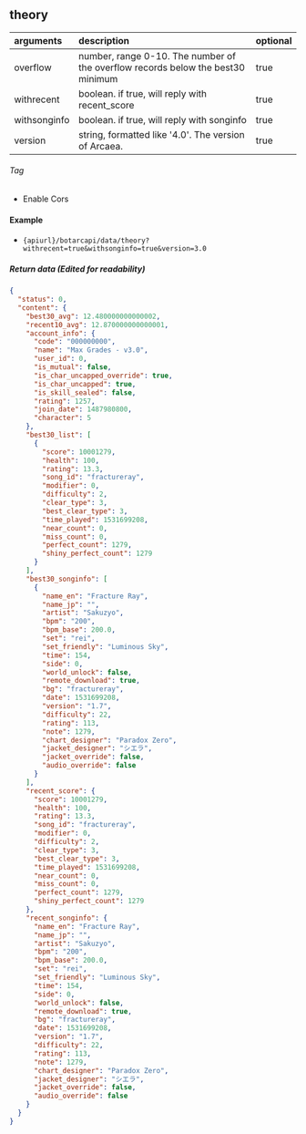 ## theory

| arguments    | description                                                                     | optional                                        |
|:-------------|:--------------------------------------------------------------------------------|-------------------------------------------------|
| overflow     | number, range 0-10. The number of the	overflow records below the best30 minimum | true                                            |
| withrecent   | boolean. if true, will reply with recent_score                                  | true                                            |
| withsonginfo | boolean. if true, will reply with songinfo                                      | true                                            |
| version      | string, formatted like '4.0'.     The version of  Arcaea.                       | true                                            |

###### Tag

* Enable Cors

#### Example

+ `{apiurl}/botarcapi/data/theory?withrecent=true&withsonginfo=true&version=3.0`

##### Return data (Edited for readability)

```json
{
  "status": 0,
  "content": {
    "best30_avg": 12.480000000000002,
    "recent10_avg": 12.870000000000001,
    "account_info": {
      "code": "000000000",
      "name": "Max Grades - v3.0",
      "user_id": 0,
      "is_mutual": false,
      "is_char_uncapped_override": true,
      "is_char_uncapped": true,
      "is_skill_sealed": false,
      "rating": 1257,
      "join_date": 1487980800,
      "character": 5
    },
    "best30_list": [
      {
        "score": 10001279,
        "health": 100,
        "rating": 13.3,
        "song_id": "fractureray",
        "modifier": 0,
        "difficulty": 2,
        "clear_type": 3,
        "best_clear_type": 3,
        "time_played": 1531699208,
        "near_count": 0,
        "miss_count": 0,
        "perfect_count": 1279,
        "shiny_perfect_count": 1279
      }
    ],
    "best30_songinfo": [
      {
        "name_en": "Fracture Ray",
        "name_jp": "",
        "artist": "Sakuzyo",
        "bpm": "200",
        "bpm_base": 200.0,
        "set": "rei",
        "set_friendly": "Luminous Sky",
        "time": 154,
        "side": 0,
        "world_unlock": false,
        "remote_download": true,
        "bg": "fractureray",
        "date": 1531699208,
        "version": "1.7",
        "difficulty": 22,
        "rating": 113,
        "note": 1279,
        "chart_designer": "Paradox Zero",
        "jacket_designer": "シエラ",
        "jacket_override": false,
        "audio_override": false
      }
    ],
    "recent_score": {
      "score": 10001279,
      "health": 100,
      "rating": 13.3,
      "song_id": "fractureray",
      "modifier": 0,
      "difficulty": 2,
      "clear_type": 3,
      "best_clear_type": 3,
      "time_played": 1531699208,
      "near_count": 0,
      "miss_count": 0,
      "perfect_count": 1279,
      "shiny_perfect_count": 1279
    },
    "recent_songinfo": {
      "name_en": "Fracture Ray",
      "name_jp": "",
      "artist": "Sakuzyo",
      "bpm": "200",
      "bpm_base": 200.0,
      "set": "rei",
      "set_friendly": "Luminous Sky",
      "time": 154,
      "side": 0,
      "world_unlock": false,
      "remote_download": true,
      "bg": "fractureray",
      "date": 1531699208,
      "version": "1.7",
      "difficulty": 22,
      "rating": 113,
      "note": 1279,
      "chart_designer": "Paradox Zero",
      "jacket_designer": "シエラ",
      "jacket_override": false,
      "audio_override": false
    }
  }
}
```

